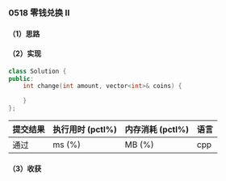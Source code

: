 ### 0518 零钱兑换 II

#### （1）思路

#### （2）实现

```cpp
class Solution {
public:
    int change(int amount, vector<int>& coins) {

    }
};
```

| 提交结果 | 执行用时 (pctl%) | 内存消耗 (pctl%) | 语言 |
|:---------|:-----------------|:-----------------|:-----|
| 通过     |  ms (%)   |  MB (%)  | cpp  |

#### （3）收获
